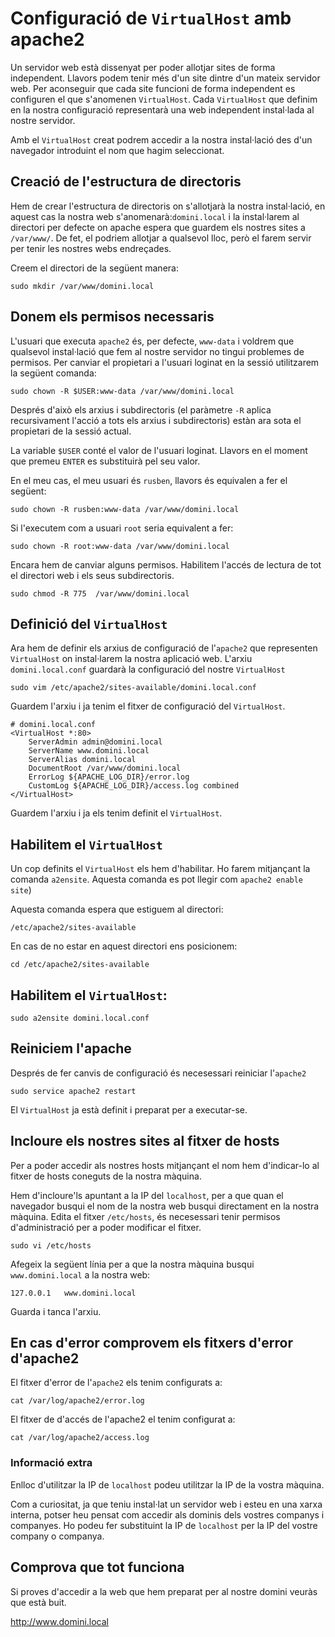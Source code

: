 # Configuració de `VirtualHost` amb apache2

Un servidor web està dissenyat per poder allotjar sites de forma independent. Llavors podem tenir més d'un site dintre d'un mateix servidor web. Per aconseguir que cada site funcioni de forma independent es configuren el que s'anomenen `VirtualHost`. Cada `VirtualHost` que definim en la nostra configuració representarà una web independent instal·lada al nostre servidor.

Amb el `VirtualHost` creat podrem accedir a la nostra instal·lació des d'un navegador introduint el nom que hagim seleccionat.

## Creació de l'estructura de directoris

Hem de crear l'estructura de directoris on s'allotjarà la nostra instal·lació, en aquest cas la nostra web s'anomenarà:​ `domini.local` i la instal·larem al directori per defecte on apache espera que guardem els nostres sites a `/var/www/`. De fet, el podriem allotjar a qualsevol lloc, però el farem servir per tenir les nostres webs endreçades.

​Creem el directori de la següent manera:

```console
sudo mkdir /var/www/domini.local
```

## Donem els permisos necessaris

L'usuari que executa `apache2` és, per defecte, `www-data` i voldrem que qualsevol instal·lació que fem al nostre servidor no tingui problemes de permisos. Per canviar el propietari a l'usuari loginat en la sessió utilitzarem la següent comanda:

`sudo chown -R $USER:www-data /var/www/domini.local`

Després d'això els arxius i subdirectoris (el paràmetre `-­R` aplica recursivament l'acció a tots els arxius i subdirectoris) estàn ara sota el propietari de la sessió actual.

La variable `$USER` conté el valor de l'usuari loginat. Llavors en el moment que premeu `ENTER` es substituirà pel seu valor.

En el meu cas, el meu usuari és `rusben`, llavors és equivalen a fer el següent:

```console
sudo chown -R rusben:www-data /var/www/domini.local
```

Si l'executem com a usuari `root` seria equivalent a fer:

```console
sudo chown -R root:www-data /var/www/domini.local
```

​Encara hem de canviar alguns permisos. Habilitem l'accés de lectura de tot el directori web i els seus subdirectoris.

```
sudo chmod -R 775  /var/www/domini.local
```

## Definició del `VirtualHost`

Ara hem de definir els arxius de configuració de l'`apache2` que representen  `VirtualHost` on instal·larem la nostra aplicació web. L'arxiu `domini.local.conf` guardarà la configuració del nostre `VirtualHost`

`sudo vim /etc/apache2/sites-available/domini.local.conf`

Guardem l'arxiu i ja tenim el fitxer de configuració del `VirtualHost`.

```console
# domini.local.conf
<VirtualHost *:80>
    ServerAdmin admin@domini.local
    ServerName www.domini.local
    ServerAlias domini.local
    DocumentRoot /var/www/domini.local
    ErrorLog ${APACHE_LOG_DIR}/error.log
    CustomLog ${APACHE_LOG_DIR}/access.log combined
</VirtualHost>
```

Guardem l'arxiu i ja els tenim definit el `VirtualHost`.

## Habilitem el `VirtualHost`

Un cop definits el `VirtualHost` els hem d'habilitar. Ho farem mitjançant la comanda `a2ensite`. ​Aquesta comanda es pot llegir com `apache2 enable site`)​

Aquesta comanda espera que estiguem al directori:
~~~
/etc/apache2/sites-available
~~~
En cas de no estar en aquest directori ens posicionem:

~~~
cd /etc/apache2/sites-available
~~~

## Habilitem el `VirtualHost`:

~~~
sudo a2ensite domini.local.conf
~~~

## Reiniciem l'apache
Després de fer canvis de configuració és necesessari reiniciar l'`apache2`

~~~
sudo service apache2 restart
~~~

El `VirtualHost` ja està definit i preparat per a executar­-se.

## Incloure els nostres sites al fitxer de hosts

Per a poder accedir als nostres hosts mitjançant el nom hem d'indicar-lo al fitxer de hosts coneguts de la nostra màquina.

Hem d'incloure'ls apuntant a la IP del `localhost`, per a que quan el navegador busqui el nom de la nostra web busqui directament en la nostra màquina. Edita el fitxer `/etc/hosts`, és necesessari tenir permisos d'administració per a poder modificar el fitxer. ​

~~~
sudo vi /etc/hosts
~~~
Afegeix la següent línia per a que la nostra màquina busqui `www.domini.local` a la nostra web:

~~~
127.0.0.1   www.domini.local
~~~

Guarda i tanca l'arxiu.

## En cas d'error comprovem els fitxers d'error d'apache2
El fitxer d'error de l'`apache2` els tenim configurats a:

~~~
cat /var/log/apache2/error.log
~~~

El fitxer de d'accés de l'apache2 el tenim configurat a:
~~~
cat /var/log/apache2/access.log
~~~




### Informació extra
Enlloc d'utilitzar la IP de `localhost` podeu utilitzar la IP de la vostra màquina.

Com a curiositat, ja que teniu instal·lat un servidor web i esteu en una xarxa interna, potser heu pensat com accedir als dominis dels vostres companys i companyes. Ho podeu fer substituint la IP de `localhost` per la IP del vostre company o companya.

## Comprova que tot funciona

Si proves d'accedir a la web que hem preparat per al nostre domini veuràs que està buit.

http://www.domini.local
